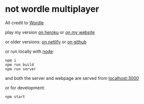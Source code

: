 # not wordle multiplayer

All credit to [Wordle](https://www.powerlanguage.co.uk/wordle/)

play my version [on heroku](https://notwordle.herokuapp.com/) or [on my website](https://rimell.cc/notwordle) 

or older versions: [on netlify](https://notwordle.netlify.app) or [on github](https://raaydon.github.io/not-wordle/)

or run locally with [node](https://nodejs.org/en/):

```
npm i
npm run build
npm run server
```
and both the server and webpage are served from [localhost:3000](http://localhost:3000/)

or for development:

```
npm start
```